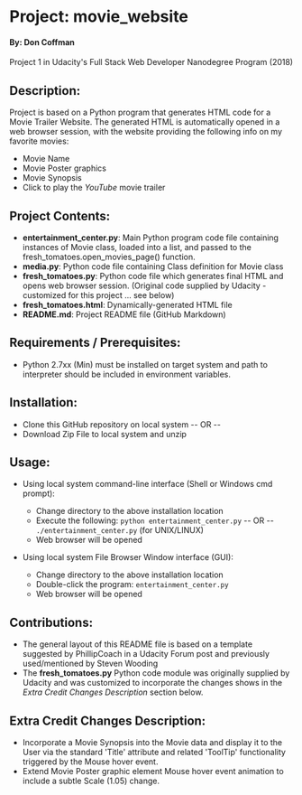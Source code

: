 # Project: movie_website
#### By: Don Coffman
Project 1 in Udacity's Full Stack Web Developer Nanodegree Program (2018)


## Description:
Project is based on a Python program that generates HTML code for a Movie Trailer Website. 
The generated HTML is automatically opened in a web browser session, with the 
website providing the following info on my favorite movies:
- Movie Name
- Movie Poster graphics
- Movie Synopsis  
- Click to play the _YouTube_ movie trailer


## Project Contents:
- **entertainment_center.py**: Main Python program code file containing instances of Movie class, loaded into a list, 
and passed to the fresh_tomatoes.open_movies_page() function. 
- **media.py**: Python code file containing Class definition for Movie class
- **fresh_tomatoes.py**: Python code file which generates final HTML and opens web browser session. (Original code supplied
by Udacity - customized for this project ... see below)
- **fresh_tomatoes.html**: Dynamically-generated HTML file
- **README.md**: Project README file (GitHub Markdown) 


## Requirements / Prerequisites:
- Python 2.7xx (Min) must be installed on target system and path to interpreter should be included in environment variables.


## Installation:
- Clone this GitHub repository on local system 
  -- OR --
- Download Zip File to local system and unzip


## Usage:
- Using local system command-line interface (Shell or Windows cmd prompt):  
  - Change directory to the above installation location
  - Execute the following:
    `python entertainment_center.py`
    -- OR --
    `./entertainment_center.py` (for UNIX/LINUX)
  - Web browser will be opened  

- Using local system File Browser Window interface (GUI):  
  - Change directory to the above installation location
  - Double-click the program: `entertainment_center.py`
  - Web browser will be opened  


## Contributions:
- The general layout of this README file is based on a template suggested by PhillipCoach in a Udacity Forum post
and previously used/mentioned by Steven Wooding
- The **fresh_tomatoes.py** Python code module was originally supplied by Udacity and was customized to incorporate the
changes shows in the _Extra Credit Changes Description_ section below.


## Extra Credit Changes Description:
- Incorporate a Movie Synopsis into the Movie data and display it to the User via the standard 'Title' attribute and related 'ToolTip' 
functionality triggered by the Mouse hover event.
- Extend Movie Poster graphic element Mouse hover event animation to include a subtle Scale (1.05) change.

